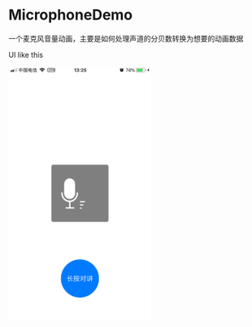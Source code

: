 # MicrophoneDemo

一个麦克风音量动画，主要是如何处理声道的分贝数转换为想要的动画数据

UI like this

<img src="https://github.com/wangwei123456/MicrophoneDemo/blob/master/MicrophoneDemo/screenshots/IMG_0789.PNG"  height="500" width="281">
